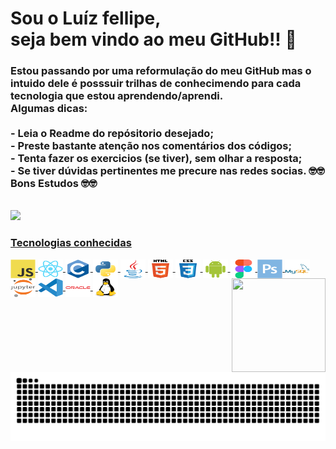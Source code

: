 <h1><b>Sou o Luíz fellipe,<br> seja bem vindo ao meu GitHub!! </b>👋</h1>
<h3>Estou passando por uma reformulação do meu GitHub mas o intuido dele
  é posssuir trilhas de conhecimendo para cada tecnologia que estou aprendendo/aprendi.<br/>Algumas dicas:
  <br/><br/>- Leia o Readme do repósitorio desejado;
  <br/>- Preste bastante atenção nos comentários dos códigos;
  <br/>- Tenta fazer os exercicios (se tiver), sem olhar a resposta;
  <br/>- Se tiver dúvidas pertinentes me precure nas redes socias.
  🤓🤓 Bons Estudos 🤓🤓
</h3>
<div>
  </br>
  <a href="https://github.com/Fellipe97">
  <img height="180em" src="https://github-readme-stats.vercel.app/api?username=Fellipe97&show_icons=true&theme=dracula&include_all_commits=true&count_private=true">
<!--  <img height="150em" src="https://github-readme-stats.vercel.app/api/top-langs/?username=Fellipe97&layout=compact&langs_count=7&theme=dracula"/>     -->
</div>
<div style="display: inline_block">
  <h3>Tecnologias conhecidas</h3>
  <img align="center" height="30" width="40" src="https://github.com/Fellipe97/Fellipe97/blob/main/javascript-original.svg">
  <img align="center" height="30" width="40" src="https://github.com/Fellipe97/Fellipe97/blob/main/react-original.svg">
  <img align="center" height="30" width="40" src="https://github.com/Fellipe97/Fellipe97/blob/main/c-original.svg">
  <img align="center" height="30" width="40" src="https://github.com/Fellipe97/Fellipe97/blob/main/python-original.svg">
  <img align="center" height="30" width="40" src="https://github.com/Fellipe97/Fellipe97/blob/main/java-original.svg">
  <img align="center" height="30" width="40" src="https://github.com/Fellipe97/Fellipe97/blob/main/html5-original-wordmark.svg">
  <img align="center" height="30" width="40" src="https://github.com/Fellipe97/Fellipe97/blob/main/css3-original-wordmark.svg">
  <img align="center" height="30" width="40" src="https://github.com/Fellipe97/Fellipe97/blob/main/android-original.svg">
  <img align="center" height="30" width="40" src="https://github.com/Fellipe97/Fellipe97/blob/main/figma-original.svg">
  <img align="center" height="30" width="40" src="https://github.com/Fellipe97/Fellipe97/blob/main/photoshop-plain.svg">
  <img align="center" height="30" width="40" src="https://github.com/Fellipe97/Fellipe97/blob/main/mysql-original-wordmark.svg">
  <img align="center" height="30" width="40" src="https://github.com/Fellipe97/Fellipe97/blob/main/jupyter-original-wordmark.svg">
  <img align="center" height="30" width="40" src="https://github.com/Fellipe97/Fellipe97/blob/main/vscode-original.svg"> 
  <img align="center" height="30" width="40" src="https://github.com/Fellipe97/Fellipe97/blob/main/oracle-original.svg"> 
  <img align="center" height="30" width="40" src="https://github.com/Fellipe97/Fellipe97/blob/main/linux-original.svg">
  <img align="right" height="150" width="150" src="https://github.com/Fellipe97/Fellipe97/blob/main/Xs19%20Baby%20Yoda%20GIF%20-%20Xs19%20BabyYoda%20-%20Discover%20%26%20Share%20GIFs%20(1).gif">
</div>

![Snake animation](https://github.com/Fellipe97/Fellipe97/blob/output/github-contribution-grid-snake.svg)











<!--
**Fellipe97/Fellipe97** is a ✨ _special_ ✨ repository because its `README.md` (this file) appears on your GitHub profile.

Here are some ideas to get you started:

- 🔭 I’m currently working on ...
- 🌱 I’m currently learning ...
- 👯 I’m looking to collaborate on ...
- 🤔 I’m looking for help with ...
- 💬 Ask me about ...
- 📫 How to reach me: ...
- 😄 Pronouns: ...
- ⚡ Fun fact: ...
-->
